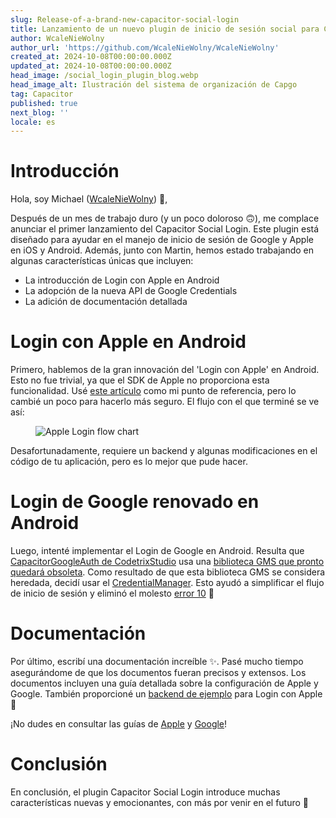 ```yaml
---
slug: Release-of-a-brand-new-capacitor-social-login
title: Lanzamiento de un nuevo plugin de inicio de sesión social para Capacitor
author: WcaleNieWolny
author_url: 'https://github.com/WcaleNieWolny/WcaleNieWolny'
created_at: 2024-10-08T00:00:00.000Z
updated_at: 2024-10-08T00:00:00.000Z
head_image: /social_login_plugin_blog.webp
head_image_alt: Ilustración del sistema de organización de Capgo
tag: Capacitor
published: true
next_blog: ''
locale: es
---
```


# Introducción

Hola, soy Michael ([WcaleNieWolny](https://githubcom/WcaleNieWolny)) 👋,

Después de un mes de trabajo duro (y un poco doloroso 🙃), me complace anunciar el primer lanzamiento del Capacitor Social Login. Este plugin está diseñado para ayudar en el manejo de inicio de sesión de Google y Apple en iOS y Android. Además, junto con Martin, hemos estado trabajando en algunas características únicas que incluyen:

 - La introducción de Login con Apple en Android 
 - La adopción de la nueva API de Google Credentials
 - La adición de documentación detallada

# Login con Apple en Android

Primero, hablemos de la gran innovación del 'Login con Apple' en Android. Esto no fue trivial, ya que el SDK de Apple no proporciona esta funcionalidad. Usé [este artículo](https://johncodeoscom/how-to-add-sign-in-with-apple-button-to-your-android-app-using-kotlin/) como mi punto de referencia, pero lo cambié un poco para hacerlo más seguro. El flujo con el que terminé se ve así:

<figure><img style="margin-left: auto;margin-right: auto;max-height: 600px !important;" src="/apple-login-flow-chart.svg" alt="Apple Login flow chart" /><figcaption></figcaption></figure> 

Desafortunadamente, requiere un backend y algunas modificaciones en el código de tu aplicación, pero es lo mejor que pude hacer.

# Login de Google renovado en Android

Luego, intenté implementar el Login de Google en Android. Resulta que [CapacitorGoogleAuth de CodetrixStudio](https://githubcom/CodetrixStudio/CapacitorGoogleAuth) usa una [biblioteca GMS que pronto quedará obsoleta](https://developerandroidcom/identity/sign-in/legacy-gsi-migration#authorization). Como resultado de que esta biblioteca GMS se considera heredada, decidí usar el [CredentialManager](https://developerandroidcom/identity/sign-in/credential-manager-siwg). Esto ayudó a simplificar el flujo de inicio de sesión y eliminó el molesto [error 10](https://githubcom/CodetrixStudio/CapacitorGoogleAuth/issues/332) 🎉

# Documentación

Por último, escribí una documentación increíble ✨. Pasé mucho tiempo asegurándome de que los documentos fueran precisos y extensos.
Los documentos incluyen una guía detallada sobre la configuración de Apple y Google. También proporcioné un [backend de ejemplo](https://githubcom/WcaleNieWolny/capgo-social-login-backend-demo) para Login con Apple 🍎

¡No dudes en consultar las guías de [Apple](https://githubcom/Cap-go/capacitor-social-login/blob/main/docs/setup_applemd) y [Google](https://githubcom/Cap-go/capacitor-social-login/blob/main/docs/setup_googlemd)!

# Conclusión

En conclusión, el plugin Capacitor Social Login introduce muchas características nuevas y emocionantes, con más por venir en el futuro 🚀